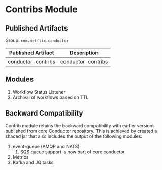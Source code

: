 # Contribs Module
## Published Artifacts

Group: `com.netflix.conductor`

| Published Artifact | Description |
| ----------- | ----------- | 
| conductor-contribs | conductor-contribs  |

## Modules
1. Workflow Status Listener
2. Archival of workflows based on TTL

## Backward Compatibility
Contrib module retains the backward compatibility with earlier versions published from core Conductor repository.
This is achieved by created a shaded jar that also includes the output of the following modules:
1. event-queue (AMQP and NATS)
   1. SQS queue support is now part of core conductor
2. Metrics
3. Kafka and JQ tasks
